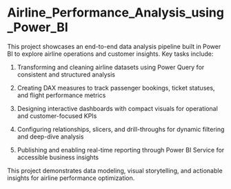 # Airline_Performance_Analysis_using_Power_BI

This project showcases an end-to-end data analysis pipeline built in Power BI to explore airline operations and customer insights. Key tasks include:

1. Transforming and cleaning airline datasets using Power Query for consistent and structured analysis

2. Creating DAX measures to track passenger bookings, ticket statuses, and flight performance metrics

3. Designing interactive dashboards with compact visuals for operational and customer-focused KPIs

4. Configuring relationships, slicers, and drill-throughs for dynamic filtering and deep-dive analysis

5. Publishing and enabling real-time reporting through Power BI Service for accessible business insights

This project demonstrates data modeling, visual storytelling, and actionable insights for airline performance optimization.
